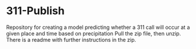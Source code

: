 # 311-Publish
Repository for creating a model predicting whether a 311 call will occur at a given place and time based on precipitation
Pull the zip file, then unzip. There is a readme with further instructions in the zip.
